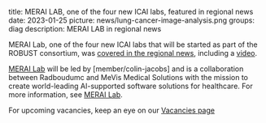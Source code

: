 title: MERAI LAB, one of the four new ICAI labs, featured in regional news
date: 2023-01-25
picture: news/lung-cancer-image-analysis.png
groups: diag
description: MERAI LAB in regional news

MERAI Lab, one of the four new ICAI labs that will be started as part of the ROBUST consortium, was [covered in the regional news](https://www.rn7.nl/nieuws/7848883-heeft-radboudumc-over-tien-jaar-oplossing-voor-toename-longkankerdiagnoses), including a [video](https://youtu.be/wmsmLh10MrI). 

[MERAI Lab](https://icai.ai/icai-labs/merai/) will be led by [member/colin-jacobs] and is a collaboration between Radboudumc and MeVis Medical Solutions with the mission to create world-leading AI-supported software solutions for healthcare. For more information, see [MERAI Lab]((https://icai.ai/icai-labs/merai/)).

For upcoming vacancies, keep an eye on our [Vacancies page](https://www.diagnijmegen.nl/vacancies/)
